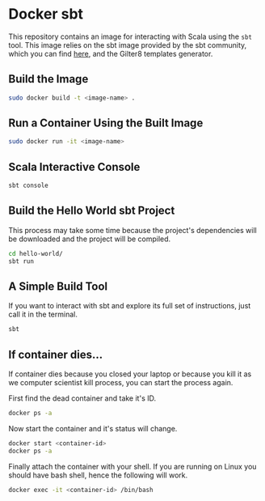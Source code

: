 # Docker sbt

This repository contains an image for interacting with Scala using the `sbt`
tool. This image relies on the sbt image provided by the sbt community, which
you can find [here](https://github.com/sbt/docker-sbt/tree/master), and the
Gilter8 templates generator.

## Build the Image

```sh
sudo docker build -t <image-name> .
```

## Run a Container Using the Built Image

```sh
sudo docker run -it <image-name>
```

## Scala Interactive Console

```sh
sbt console
```

## Build the Hello World sbt Project

This process may take some time because the project's dependencies will be
downloaded and the project will be compiled.

```sh
cd hello-world/
sbt run
```

## A Simple Build Tool

If you want to interact with sbt and explore its full set of instructions, just
call it in the terminal.

```sh
sbt
```

## If container dies...

If container dies because you closed your laptop
or because you kill it as we computer scientist kill process,
you can start the process again.

First find the dead container and take it's ID.

```sh
docker ps -a
```

Now start the container
and it's status will change.

```sh
docker start <container-id>
docker ps -a
```

Finally attach the container with your shell. If you are running on Linux you
should have bash shell, hence the following will work.

```sh
docker exec -it <container-id> /bin/bash
```
